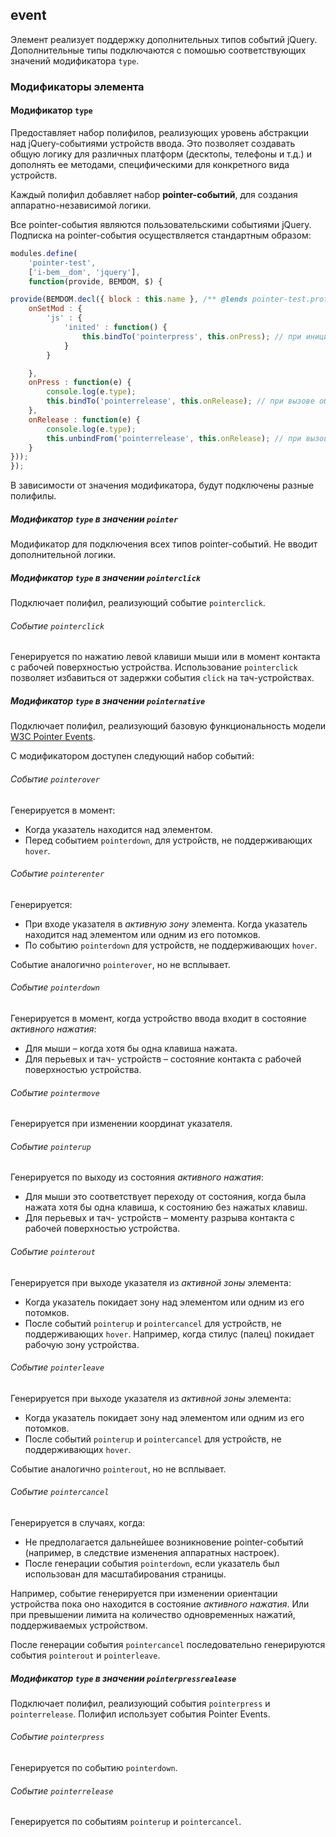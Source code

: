 ## event

Элемент реализует поддержку дополнительных типов событий jQuery. Дополнительные типы подключаются с помошью соответствующих значений модификатора `type`.

<a name="modifiers"></a>
### Модификаторы элемента

<a name="modifiers-name"></a>
#### Модификатор `type`

Предоставляет набор полифилов, реализующих уровень абстракции над jQuery-событиями устройств ввода. Это позволяет создавать общую логику для различных платформ (десктопы, телефоны и т.д.) и дополнять ее методами, специфическими для конкретного вида устройств.

Каждый полифил добавляет набор **pointer-событий**, для создания аппаратно-независимой логики. 

Все pointer-события являются пользовательскими событиями jQuery. Подписка на pointer-события осуществляется стандартным образом:

```js
modules.define(
    'pointer-test',
    ['i-bem__dom', 'jquery'],
    function(provide, BEMDOM, $) {

provide(BEMDOM.decl({ block : this.name }, /** @lends pointer-test.prototype */ { 
    onSetMod : {
        'js' : {
            'inited' : function() {
                this.bindTo('pointerpress', this.onPress); // при инициализации подписываемся на pointerpress на самом блоке
            }   
        }

    },
    onPress : function(e) {
        console.log(e.type);
        this.bindTo('pointerrelease', this.onRelease); // при вызове обработчика для pointerpress подписываемся на pointerrelease
    },
    onRelease : function(e) {
        console.log(e.type);
        this.unbindFrom('pointerrelease', this.onRelease); // при вызове обработчика для pointerrelease отписываемся от pointerrelease
    }
}));
});
```

В зависимости от значения модификатора, будут подключены разные полифилы. 

<a name="modifiers-type-pointer"></a>
##### Модификатор `type` в значении `pointer`

Модификатор для подключения всех типов pointer-событий. Не вводит дополнительной логики.

<a name="modifiers-type-pointerclick"></a>
##### Модификатор `type` в значении `pointerclick`

Подключает полифил, реализующий событие `pointerclick`. 

<a name="events-pointerclick"></a>
###### Событие `pointerclick`

Генерируется по нажатию левой клавиши мыши или в момент контакта с рабочей поверхностью устройства. Использование `pointerclick` позволяет избавиться от задержки события `click` на тач-устройствах.

<a name="modifiers-type-pointernative"></a>
##### Модификатор `type` в значении `pointernative`

Подключает полифил, реализующий базовую функциональность модели [W3C Pointer Events](http://www.w3.org/TR/pointerevents/). 

С модификатором доступен следующий набор событий:

<a name="events-pointerover"></a>
###### Событие `pointerover`

Генерируется в момент:

* Когда указатель находится над элементом. 
* Перед событием `pointerdown`, для устройств, не поддерживающих `hover`.

<a name="events-pointerenter"></a>
###### Событие `pointerenter`

Генерируется: 

* При входе указателя в *активную зону* элемента. Когда указатель находится над элементом или одним из его потомков.
* По событию `pointerdown` для устройств, не поддерживающих `hover`. 

Событие аналогично `pointerover`, но не всплывает.

<a name="events-pointerdown"></a>
###### Событие `pointerdown`

Генерируется в момент, когда устройство ввода входит в состояние *активного нажатия*:

* Для мыши – когда хотя бы одна клавиша нажата.
* Для перьевых и тач- устройств – состояние контакта с рабочей поверхностью устройства.

<a name="events-pointermove"></a>
###### Событие `pointermove`

Генерируется при изменении координат указателя. 

<a name="events-eventname"></a>
###### Событие `pointerup`

Генерируется по выходу из состояния *активного нажатия*:

* Для мыши это соответствует переходу от состояния, когда была нажата хотя бы одна клавиша, к состоянию без нажатых клавиш. 
* Для перьевых и тач- устройств – моменту разрыва контакта с рабочей поверхностью устройства.

<a name="events-pointerout"></a>
###### Событие `pointerout`

Генерируется при выходе указателя из *активной зоны* элемента:

* Когда указатель покидает зону над элементом или одним из его потомков.
* После событий `pointerup` и `pointercancel` для устройств, не поддерживающих `hover`. Например, когда стилус (палец) покидает рабочую зону устройства.

<a name="events-pointerleave"></a>
###### Событие `pointerleave`

Генерируется при выходе указателя из *активной зоны* элемента:

* Когда указатель покидает зону над элементом или одним из его потомков.
* После событий `pointerup` и `pointercancel` для устройств, не поддерживающих `hover`. 

Событие аналогично `pointerout`, но не всплывает.

<a name="events-eventname"></a>
###### Событие `pointercancel`

Генерируется в случаях, когда:

* Не предполагается дальнейшее возникновение pointer-событий (например, в следствие изменения аппаратных настроек). 
* После генерации события `pointerdown`, если указатель был использован для масштабирования страницы.

Например, событие генерируется при изменении ориентации устройства пока оно находится в состояние *активного нажатия*. Или при превышении лимита на количество одновременных нажатий, поддерживаемых устройством.

После генерации события `pointercancel` последовательно генерируются события `pointerout` и `pointerleave`.

<a name="modifiers-type-pointernative"></a>
##### Модификатор `type` в значении `pointerpressrealease`

Подключает полифил, реализующий события `pointerpress` и `pointerrelease`. Полифил использует события Pointer Events.

<a name="events-eventname"></a>
###### Событие `pointerpress`

Генерируется по событию `pointerdown`.

<a name="events-eventname"></a>
###### Событие `pointerrelease`

Генерируется по событиям `pointerup` и `pointercancel`.
